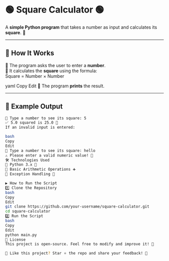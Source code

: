 # 🟢 Square Calculator 🟢

A **simple Python program** that takes a number as input and calculates its **square**. 🧮  

---

## 🚀 **How It Works**  

🔹 The program asks the user to enter a **number**.  
🔹 It calculates the **square** using the formula:  
Square = Number × Number

yaml
Copy
Edit
🔹 The program **prints** the result.  

---

## 📌 **Example Output**  

```bash
🔢 Type a number to see its square: 5
✅ 5.0 squared is 25.0 🎯
If an invalid input is entered:

bash
Copy
Edit
🔢 Type a number to see its square: hello
⚠️ Please enter a valid numeric value! 🚫
🛠️ Technologies Used
🔹 Python 3.x 🐍
🔹 Basic Arithmetic Operations ➕
🔹 Exception Handling 🚀

▶️ How to Run the Script
1️⃣ Clone the Repository
bash
Copy
Edit
git clone https://github.com/your-username/square-calculator.git
cd square-calculator
2️⃣ Run the Script
bash
Copy
Edit
python main.py
📄 License
This project is open-source. Feel free to modify and improve it! 🎉

🌟 Like this project? Star ⭐ the repo and share your feedback! 💬